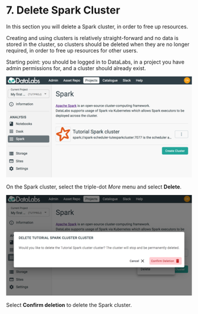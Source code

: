 # 7. Delete Spark Cluster

In this section you will delete a Spark cluster, in order to free up resources.

Creating and using clusters is relatively straight-forward
and no data is stored in the cluster,
so clusters should be deleted when they are no longer required,
in order to free up resources for other users.

Starting point: you should be logged in to DataLabs, in a project you have admin
permissions for, and a cluster should already exist.

![project spark page](../../img/project-spark-page-first-cluster.png "project spark page")

On the Spark cluster, select the triple-dot *More* menu and select **Delete**.

![project spark page](../../img/project-spark-page-delete-cluster.png "project spark page")

Select **Confirm deletion** to delete the Spark cluster.
